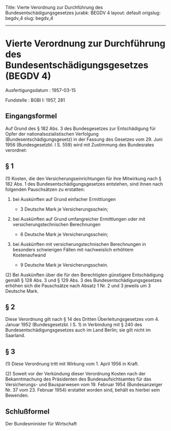 Title: Vierte Verordnung zur Durchführung des Bundesentschädigungsgesetzes
jurabk: BEGDV 4
layout: default
origslug: begdv_4
slug: begdv_4

---

# Vierte Verordnung zur Durchführung des Bundesentschädigungsgesetzes (BEGDV 4)

Ausfertigungsdatum
:   1957-03-15

Fundstelle
:   BGBl I: 1957, 281



## Eingangsformel

Auf Grund des § 182 Abs. 3 des Bundesgesetzes zur Entschädigung für
Opfer der nationalsozialistischen Verfolgung
(Bundesentschädigungsgesetz) in der Fassung des Gesetzes vom 29. Juni
1956 (Bundesgesetzbl. I S. 559) wird mit Zustimmung des Bundesrates
verordnet:


## § 1

(1) Kosten, die den Versicherungseinrichtungen für ihre Mitwirkung
nach § 182 Abs. 1 des Bundesentschädigungsgesetzes entstehen, sind
ihnen nach folgenden Pauschsätzen zu erstatten:

1.  bei Auskünften auf Grund einfacher Ermittlungen

    *   3 Deutsche Mark je Versicherungsschein;





2.  bei Auskünften auf Grund umfangreicher Ermittlungen oder mit
    versicherungstechnischen Berechnungen

    *   6 Deutsche Mark je Versicherungsschein;





3.  bei Auskünften mit versicherungstechnischen Berechnungen in besonders
    schwierigen Fällen mit nachweislich erhöhtem Kostenaufwand

    *   9 Deutsche Mark je Versicherungsschein.







(2) Bei Auskünften über die für den Berechtigten günstigere
Entschädigung gemäß § 128 Abs. 3 und § 129 Abs. 3 des
Bundesentschädigungsgesetzes erhöhen sich die Pauschsätze nach Absatz
1 Nr. 2 und 3 jeweils um 3 Deutsche Mark.


## § 2

Diese Verordnung gilt nach § 14 des Dritten Überleitungsgesetzes vom
4\. Januar 1952 (Bundesgesetzbl. I S. 1) in Verbindung mit § 240 des
Bundesentschädigungsgesetzes auch im Land Berlin;
sie gilt nicht im Saarland.


## § 3

(1) Diese Verordnung tritt mit Wirkung vom 1. April 1956 in Kraft.

(2) Soweit vor der Verkündung dieser Verordnung Kosten nach der
Bekanntmachung des Präsidenten des Bundesaufsichtsamtes für das
Versicherungs- und Bausparwesen vom 19. Februar 1954 (Bundesanzeiger
Nr. 37 vom 23. Februar 1954) erstattet worden sind, behält es hierbei
sein Bewenden.


## Schlußformel

Der Bundesminister für Wirtschaft

